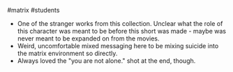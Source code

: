 #matrix #students 

- One of the stranger works from this collection. Unclear what the role of this character was meant to be before this short was made - maybe was never meant to be expanded on from the movies.
- Weird, uncomfortable mixed messaging here to be mixing suicide into the matrix environment so directly. 
- Always loved the "you are not alone." shot at the end, though. 